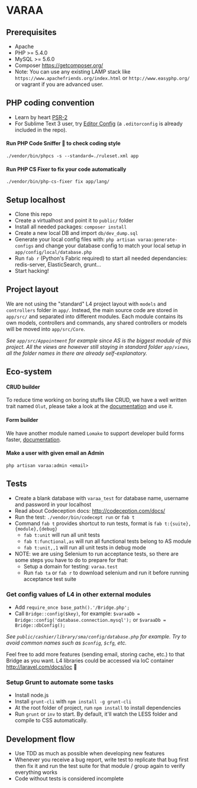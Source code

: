 # VARAA

## Prerequisites
- Apache
- PHP >= 5.4.0
- MySQL >= 5.6.0
- Composer https://getcomposer.org/
- Note: You can use any existing LAMP stack like
 `https://www.apachefriends.org/index.html`
  or `http://www.easyphp.org/` or vagrant if you are advanced user.

## PHP coding convention
- Learn by heart [PSR-2](http://www.php-fig.org/psr/psr-2/)
- For Sublime Text 3 user, try [Editor Config](http://editorconfig.org/)
(a `.editorconfig` is already included in the repo).

#### Run PHP Code Sniffer :gun: to check coding style
`./vendor/bin/phpcs -s --standard=./ruleset.xml app`

#### Run PHP CS Fixer to fix your code automatically
`./vendor/bin/php-cs-fixer fix app/lang/`

## Setup localhost
- Clone this repo
- Create a virtualhost and point it to `public/` folder
- Install all needed packages: `composer install`
- Create a new local DB and import `db/dev_dump.sql`
- Generate your local config files with: `php artisan varaa:generate-configs`
and change your database config to match your local setup in `app/config/local/database.php`
- Run `fab r` (Python's Fabric required) to start all needed dependancies: redis-server, ElasticSearch, grunt...
- Start hacking!

## Project layout
We are not using the "standard" L4 project layout with `models` and `controllers` folder in `app/`. Instead, the main source code are stored in `app/src/` and separated into different modules. Each module contains its own models, controllers and commands, any shared controllers or models will be moved into `app/src/Core`.

_See `app/src/Appointment` for example since AS is the biggest module of this project._
_All the views are however still staying in standard folder `app/views`, all the folder names in there are already self-explanatory._

## Eco-system

#### CRUD builder
To reduce time working on boring stuffs like CRUD, we have a well written trait named `Olut`, please take a look at the [documentation](app/src/Olut/README.md) and use it.

#### Form builder
We have another module named `Lomake` to support developer build forms faster, [documentation](app/src/Lomake/README.md).

#### Make a user with given email an Admin
`php artisan varaa:admin <email>`

## Tests
- Create a blank database with `varaa_test` for database name, username and password in your localhost
- Read about Codeception docs: http://codeception.com/docs/
- Run the test: `./vendor/bin/codecept run` or `fab t`
- Command `fab t` provides shortcut to run tests, format is `fab t:{suite},{module},{debug}`
    + `fab t:unit` will run all unit tests
    + `fab t:functional,as` will run all functional tests belong to AS module
    + `fab t:unit,,1` will run all unit tests in debug mode
- NOTE: we are using Selenium to run acceptance tests, so there are some steps you have to do to prepare for that:
    + Setup a domain for testing: `varaa.test`
    + Run `fab ta` or `fab r` to download selenium and run it before running acceptance test suite


### Get config values of L4 in other external modules

- Add `require_once base_path().'/Bridge.php';`
- Call `Bridge::config($key)`, for example: `$varaaDb = Bridge::config('database.connection.mysql');` or `$varaaDb = Bridge::dbConfig();`

_See `public/cashier/library/sma/config/database.php` for example. Try to avoid common names such as `$config`, `$cfg`, etc._

Feel free to add more features (sending email, storing cache, etc.) to that Bridge as you want. L4 libraries could be accessed via IoC container http://laravel.com/docs/ioc :dancers:

### Setup Grunt to automate some tasks

- Install node.js
- Install `grunt-cli` with `npm install -g grunt-cli`
- At the root folder of project, run `npm install` to install dependencies
- Run `grunt` or `inv` to start. By default, it'll watch the LESS folder and compile to
CSS automatically.


## Development flow

- Use TDD as much as possible when developing new features
- Whenever you receive a bug report, write test to replicate that bug first then fix it and run the test suite for that module / group again to verify everything works
- Code without tests is considered incomplete
